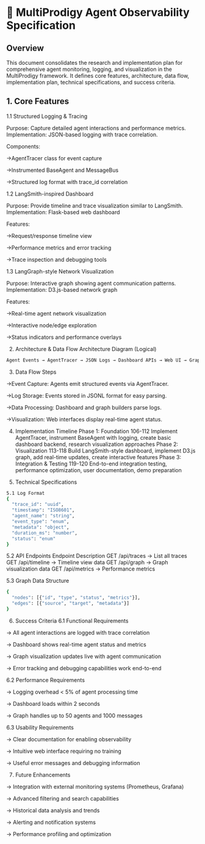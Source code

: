 # 🧠 MultiProdigy Agent Observability Specification
## Overview

This document consolidates the research and implementation plan for comprehensive agent monitoring, logging, and visualization in the MultiProdigy framework. It defines core features, architecture, data flow, implementation plan, technical specifications, and success criteria.

## 1. Core Features
1.1 Structured Logging & Tracing

Purpose: Capture detailed agent interactions and performance metrics.
Implementation: JSON-based logging with trace correlation.

Components:

->AgentTracer class for event capture

->Instrumented BaseAgent and MessageBus

->Structured log format with trace_id correlation

1.2 LangSmith-inspired Dashboard

Purpose: Provide timeline and trace visualization similar to LangSmith.
Implementation: Flask-based web dashboard

Features:

->Request/response timeline view

->Performance metrics and error tracking

->Trace inspection and debugging tools

1.3 LangGraph-style Network Visualization

Purpose: Interactive graph showing agent communication patterns.
Implementation: D3.js-based network graph

Features:

->Real-time agent network visualization

->Interactive node/edge exploration

->Status indicators and performance overlays

2. Architecture & Data Flow
Architecture Diagram (Logical)
```bash
Agent Events → AgentTracer → JSON Logs → Dashboard APIs → Web UI → Graph Builder → Graph UI
```
3. Data Flow Steps

->Event Capture: Agents emit structured events via AgentTracer.

->Log Storage: Events stored in JSONL format for easy parsing.

->Data Processing: Dashboard and graph builders parse logs.

->Visualization: Web interfaces display real-time agent status.

4. Implementation Timeline
Phase 1: Foundation	106-112	Implement AgentTracer, instrument BaseAgent with logging, create basic dashboard backend, research visualization approaches
Phase 2: Visualization	113-118	Build LangSmith-style dashboard, implement D3.js graph, add real-time updates, create interactive features
Phase 3: Integration & Testing	119-120	End-to-end integration testing, performance optimization, user documentation, demo preparation

5. Technical Specifications
```bash
5.1 Log Format
{
  "trace_id": "uuid",
  "timestamp": "ISO8601",
  "agent_name": "string",
  "event_type": "enum",
  "metadata": "object",
  "duration_ms": "number",
  "status": "enum"
}
```
5.2 API Endpoints
Endpoint	Description
GET /api/traces	-> List all traces
GET /api/timeline	-> Timeline view data
GET /api/graph ->	Graph visualization data
GET /api/metrics ->	Performance metrics

5.3 Graph Data Structure
```bash
{
  "nodes": [{"id", "type", "status", "metrics"}],
  "edges": [{"source", "target", "metadata"}]
}
```
6. Success Criteria
6.1 Functional Requirements

-> All agent interactions are logged with trace correlation

-> Dashboard shows real-time agent status and metrics

-> Graph visualization updates live with agent communication

-> Error tracking and debugging capabilities work end-to-end

6.2 Performance Requirements

-> Logging overhead < 5% of agent processing time

-> Dashboard loads within 2 seconds

-> Graph handles up to 50 agents and 1000 messages

6.3 Usability Requirements

-> Clear documentation for enabling observability

-> Intuitive web interface requiring no training

-> Useful error messages and debugging information

7. Future Enhancements

-> Integration with external monitoring systems (Prometheus, Grafana)

-> Advanced filtering and search capabilities

-> Historical data analysis and trends

-> Alerting and notification systems

-> Performance profiling and optimization
